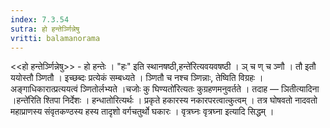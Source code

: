 ```yaml
---
index: 7.3.54
sutra: हो हन्तेर्ञ्णिन्नेषु
vritti: balamanorama
---
```


<<हो हन्तेर्ञ्णिन्नेषु>> - हो हन्तेः । "हः" इति स्थानषष्ठी,हन्ते॑रित्यवयवषष्ठी । ञ् च ण् च ञ्णौ । तौ इतौ ययोस्तौ ञ्णितौ । इच्छब्दः प्रत्येकं सम्बध्यते । ञ्णितौ च नश्च ञ्णिन्नाः, तेष्विति विग्रहः । अङ्गाधिकारात्प्रत्ययत्वं ञ्णितोर्लभ्यते ।चजोः कु घिण्यतो॑रित्यतः कुग्रहणमनुवर्तते । तदाह — ञितीत्यादिना ।हन्ते॑रिति श्तिपा निर्देशः । हन्धातोरित्यर्थः । प्रकृते हकारस्य नकारपरत्वात्कुत्वम् । तत्र घोषवतो नादवतो महाप्राणस्य संवृतकण्ठस्य हस्य तादृशो वर्गचतुर्थो घकारः । वृत्रघ्नः वृत्रघ्ना इत्यादि सिद्धम् ।